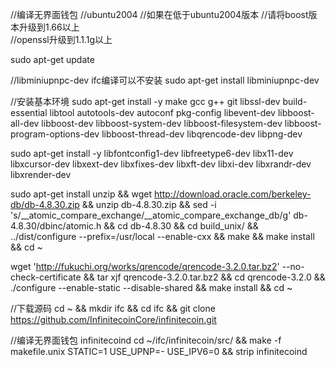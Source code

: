 //编译无界面钱包
//ubuntu2004
//如果在低于ubuntu2004版本
//请将boost版本升级到1.66以上  
//openssl升级到1.1.1g以上

sudo apt-get update

//libminiupnpc-dev ifc编译可以不安装
sudo apt-get install libminiupnpc-dev

//安装基本环境
sudo apt-get install -y make gcc g++ git libssl-dev build-essential libtool autotools-dev autoconf pkg-config libevent-dev libboost-all-dev libboost-dev libboost-system-dev libboost-filesystem-dev libboost-program-options-dev libboost-thread-dev libqrencode-dev libpng-dev

sudo apt-get install -y libfontconfig1-dev libfreetype6-dev libx11-dev libxcursor-dev libxext-dev libxfixes-dev libxft-dev libxi-dev libxrandr-dev libxrender-dev

sudo apt-get install unzip && wget http://download.oracle.com/berkeley-db/db-4.8.30.zip && unzip db-4.8.30.zip && sed -i 's/__atomic_compare_exchange/__atomic_compare_exchange_db/g' db-4.8.30/dbinc/atomic.h && cd db-4.8.30 && cd build_unix/ && ../dist/configure --prefix=/usr/local --enable-cxx && make && make install && cd ~

wget 'http://fukuchi.org/works/qrencode/qrencode-3.2.0.tar.bz2' --no-check-certificate && tar xjf qrencode-3.2.0.tar.bz2 && cd qrencode-3.2.0 && ./configure --enable-static --disable-shared && make install && cd ~

//下载源码
cd ~ && mkdir ifc && cd ifc && git clone https://github.com/InfinitecoinCore/infinitecoin.git

//编译无界面钱包 infinitecoind
cd ~/ifc/infinitecoin/src/ && make -f makefile.unix STATIC=1 USE_UPNP=- USE_IPV6=0 && strip infinitecoind